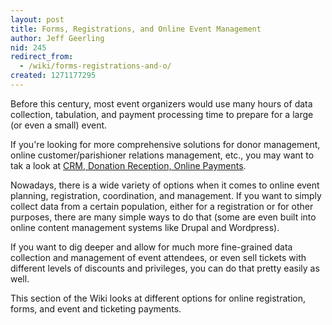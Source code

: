 ```yaml
---
layout: post
title: Forms, Registrations, and Online Event Management
author: Jeff Geerling
nid: 245
redirect_from:
  - /wiki/forms-registrations-and-o/
created: 1271177295
---
```

<p>Before this century, most event organizers would use many hours of data collection, tabulation, and payment processing time to prepare for a large (or even a small) event.</p>
<p>If you&#39;re looking for more comprehensive solutions for donor management, online customer/parishioner relations management, etc., you may want to tak a look at <a href="/node/361">CRM, Donation Reception, Online Payments</a>.</p>
<p>Nowadays, there is a wide variety of options when it comes to online event planning, registration, coordination, and management. If you want to simply collect data from a certain population, either for a registration or for other purposes, there are many simple ways to do that (some are even built into online content management systems like Drupal and Wordpress).</p>
<p>If you want to dig deeper and allow for much more fine-grained data collection and management of event attendees, or even sell tickets with different levels of discounts and privileges, you can do that pretty easily as well.</p>
<p>This section of the Wiki looks at different options for online registration, forms, and event and ticketing payments.</p>

